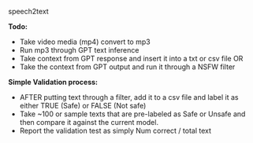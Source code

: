 speech2text

**Todo:**
- Take video media (mp4) convert to mp3
- Run mp3 through GPT text inference
- Take context from GPT response and insert it into a txt or csv file
OR 
- Take the context from GPT output and run it through a NSFW filter

**Simple Validation process:**
- AFTER putting text through a filter, add it to a csv file and label it as either TRUE (Safe) or FALSE (Not safe)
- Take ~100 or sample texts that are pre-labeled as Safe or Unsafe and then compare it against the current model.
- Report the validation test as simply Num correct / total text
